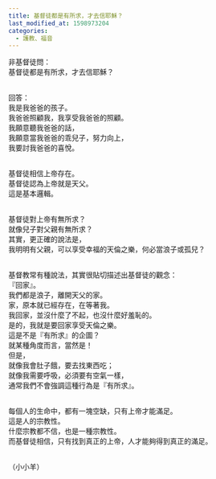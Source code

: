 ```yaml
---
title: 基督徒都是有所求，才去信耶穌？
last_modified_at: 1598973204
categories:
  - 護教、福音
---
```


<p>非基督徒問：<br>
基督徒都是有所求，才去信耶穌？</p>

<p><br>
回答：<br>
我是我爸爸的孩子。<br>
我爸爸照顧我，我享受我爸爸的照顧。<br>
我願意聽我爸爸的話，<br>
我願意當我爸爸的乖兒子，努力向上，<br>
我要討我爸爸的喜悅。</p>

<p><br>
基督徒相信上帝存在。<br>
基督徒認為上帝就是天父。<br>
這是基本邏輯。</p>

<p><br>
基督徒對上帝有無所求？<br>
就像兒子對父親有無所求？<br>
其實，更正確的說法是，<br>
我明明有父親，可以享受幸福的天倫之樂，何必當浪子或孤兒？</p>

<p><br>
基督教常有種說法，其實很貼切描述出基督徒的觀念：<br>
『回家』。<br>
我們都是浪子，離開天父的家。<br>
家，原本就已經存在，在等著我。<br>
我回家，並沒什麼了不起，也沒什麼好羞恥的。<br>
是的，我就是要回家享受天倫之樂。<br>
這是不是『有所求』的企圖？<br>
就某種角度而言，當然是！<br>
但是，<br>
就像我會肚子餓，要去找東西吃；<br>
就像我需要呼吸，必須要有空氣一樣，<br>
通常我們不會強調這種行為是『有所求』。</p>

<p><br>
每個人的生命中，都有一塊空缺，只有上帝才能滿足。<br>
這是人的宗教性。<br>
什麼宗教都不信，也是一種宗教性。<br>
而基督徒相信，只有找到真正的上帝，人才能夠得到真正的滿足。</p>

<p><br>
（小小羊）</p>

